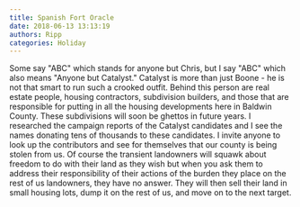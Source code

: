 ```yaml
---
title: Spanish Fort Oracle
date: 2018-06-13 13:13:19
authors: Ripp
categories: Holiday
---
```


 Some say "ABC" which stands for anyone but Chris, but I say "ABC" which also means "Anyone but Catalyst."  Catalyst is more than just Boone - he is not that smart to run such a crooked outfit. 
Behind this person are real estate people, housing contractors, subdivision builders, and those that are responsible for putting  in all the housing developments here in Baldwin County.  These subdivisions will soon be ghettos in future years.
I researched the campaign reports of the Catalyst candidates and I see the names donating tens of thousands to these candidates.  I invite anyone to look up the contributors and see for themselves that our county is being stolen from us.
Of course the transient landowners will squawk about freedom to do with their land as they wish but when you ask them to address their responsibility of their actions of the burden they place on the rest of us landowners, they have no answer.  They will then sell their land in small housing lots, dump it on the rest of us, and move on to the next target.